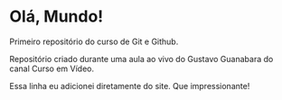 # Olá, Mundo!
Primeiro repositório do curso de Git e Github.

Repositório criado durante uma aula ao vivo do Gustavo Guanabara do canal Curso em Vídeo.

Essa linha eu adicionei diretamente do site. Que impressionante!

